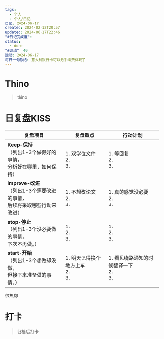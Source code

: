 ```yaml
---
tags:
  - 个人
  - 个人/日记
日记: 2024-06-17
created: 2024-02-12T20:57
updated: 2024-06-17T22:46
"#日记完成度": 
status:
  - done
"#运动": 40
运动: 2024-06-17
每日一句总结: 意大利银行卡可以无手续费体现了
---
```


# Thino
> thino

# 日复盘KISS
| **复盘项目**                                             | **复盘重点**                    | **行动计划**                       |
| ---------------------------------------------------- | --------------------------- | ------------------------------ |
| **Keep-保持**<br>（列出1-3个做得好的事情，<br>   分析好在哪里，如何保持）     | 1.  双学位文件<br>2. <br>3.      | 1.  等回复<br>2. <br>3.           |
| **improve-改进**<br>（列出1-3个需要改进的事情，<br>  后续将采取哪些行动来改进） | 1.  不想改论文<br>2. <br>3.      | 1.  真的感觉没必要<br>2. <br>3.       |
| **stop-停止**<br>（列出1-3个没必要做的事情，<br>下次不再做。）            | 1.  <br>2. <br>3.           | 1.  <br>2. <br>3.              |
| **start-开始**<br>（列出1-3个想做却没做，<br>但接下来准备做的事情。）        | 1.  明天记得换个地方上车<br>2. <br>3. | 1.  看见绕路通知的时候翻译一下<br>2. <br>3. |

很焦虑

# 打卡
> 归档后打卡


